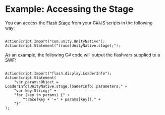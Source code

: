 Example: Accessing the Stage
============================


You can access the [Flash Stage](http://help.adobe.com/en_US/FlashPlatform/reference/actionscript/3/flash/display/Stage.html.html) from your C#/JS scripts in the following way:

````

ActionScript.Import("com.unity.UnityNative"); 
ActionScript.Statement("trace(UnityNative.stage);");

````


As an example, the following C# code will output the flashvars supplied to a SWF:
````

ActionScript.Import("flash.display.LoaderInfo"); 	
ActionScript.Statement(
    "var params:Object = LoaderInfo(UnityNative.stage.loaderInfo).parameters;" +
    "var key:String;" +
    "for (key in params) {" +
        "trace(key + '=' + params[key]);" +
    "}"
);

````
